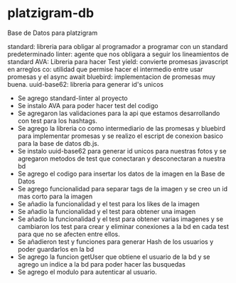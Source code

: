 # platzigram-db
Base de Datos para platzigram


standard: libreria para obligar al programador a programar con un standard predeterminado 
linter: agente que nos obligara a seguir los lineamientos de standard 
AVA: Libreria para hacer Test 
yield: convierte promesas javascript en arreglos
co: utilidad que permise hacer el intermedio entre usar promesas y el async await
bluebird: implementacion de promesas muy buena.
uuid-base62: libreria para generar id's unicos




- Se agrego standard-linter  al proyecto 
- Se instalo AVA para poder hacer test del codigo
- Se agregaron las validaciones para la api que estamos desarrollando con test para los hashtags.
- Se agrego la libreria co como intermediario de las promesas y bluebird para implementar promesas y se realizo el escript de conexion basico para la base de datos db.js.
- Se instalo uuid-base62 para generar id unicos para nuestras fotos y se agregaron metodos de test que conectaran y desconectaran a nuestra bd 
- Se agrego el codigo para insertar los datos de la imagen en la Base de Datos
- Se agrego funcionalidad para separar tags de la imagen y se creo un id mas corto para la imagen
- Se añadio la funcionalidad y el test para los likes de la imagen
- Se añadio la funcionalidad y el test para obtener una imagen
- Se añadio la funcionalidad y el test para obtener varias imagenes y se cambiaron los test para crear y eliminar conexiones a la bd en cada test para que no se afecten entre ellos.
- Se añadieron test y funciones para generar Hash de los usuarios y poder guardarlos en la bd
- Se agrego la funcion getUser que obtiene el usuario de la bd y se agrego un indice a la bd para poder hacer las busquedas
- Se agrego el modulo para autenticar al usuario.